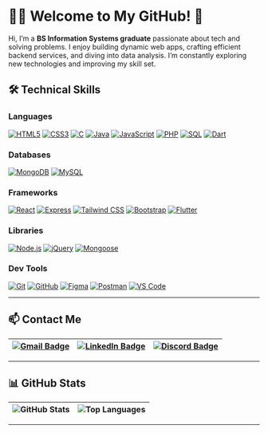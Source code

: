 # 👨‍💻 Welcome to My GitHub! 🚀

Hi, I’m a **BS Information Systems graduate** passionate about tech and solving problems. I enjoy building dynamic web apps, crafting efficient backend services, and diving into data analysis. I’m constantly exploring new technologies and improving my skill set.

## 🛠 Technical Skills

### Languages
[![HTML5](https://img.shields.io/badge/-HTML5-E34F26?style=flat-square&logo=HTML5&logoColor=white)](https://developer.mozilla.org/en-US/docs/Web/Guide/HTML/HTML5) 
[![CSS3](https://img.shields.io/badge/-CSS3-1572B6?style=flat-square&logo=CSS3&logoColor=white)](https://developer.mozilla.org/en-US/docs/Web/CSS) 
[![C](https://img.shields.io/badge/-C-A8B9CC?style=flat-square&logo=C&logoColor=white)](https://en.wikipedia.org/wiki/C_(programming_language)) 
[![Java](https://img.shields.io/badge/-Java-007396?style=flat-square&logo=Java&logoColor=white)](https://www.java.com/) 
[![JavaScript](https://img.shields.io/badge/-JavaScript-F7DF1E?style=flat-square&logo=JavaScript&logoColor=black)](https://developer.mozilla.org/en-US/docs/Web/JavaScript) 
[![PHP](https://img.shields.io/badge/-PHP-777BB4?style=flat-square&logo=PHP&logoColor=white)](https://www.php.net/) 
[![SQL](https://img.shields.io/badge/-SQL-4479A1?style=flat-square&logo=MySQL&logoColor=white)](https://www.mysql.com/) 
[![Dart](https://img.shields.io/badge/-Dart-0175C2?style=flat-square&logo=Dart&logoColor=white)](https://dart.dev/) 

### Databases
[![MongoDB](https://img.shields.io/badge/-MongoDB-47A248?style=flat-square&logo=MongoDB&logoColor=white)](https://www.mongodb.com/) 
[![MySQL](https://img.shields.io/badge/-MySQL-4479A1?style=flat-square&logo=MySQL&logoColor=white)](https://www.mysql.com/) 

### Frameworks
[![React](https://img.shields.io/badge/-React-61DAFB?style=flat-square&logo=React&logoColor=black)](https://reactjs.org/) 
[![Express](https://img.shields.io/badge/-Express-000000?style=flat-square&logo=Express&logoColor=white)](https://expressjs.com/) 
[![Tailwind CSS](https://img.shields.io/badge/-Tailwind%20CSS-38B2AC?style=flat-square&logo=Tailwind%20CSS&logoColor=white)](https://tailwindcss.com/) 
[![Bootstrap](https://img.shields.io/badge/-Bootstrap-563D7C?style=flat-square&logo=Bootstrap&logoColor=white)](https://getbootstrap.com/) 
[![Flutter](https://img.shields.io/badge/-Flutter-02569B?style=flat-square&logo=Flutter&logoColor=white)](https://flutter.dev/) 

### Libraries
[![Node.js](https://img.shields.io/badge/-Node.js-339933?style=flat-square&logo=Node.js&logoColor=white)](https://nodejs.org/) 
[![jQuery](https://img.shields.io/badge/-jQuery-0769AD?style=flat-square&logo=jQuery&logoColor=white)](https://jquery.com/) 
[![Mongoose](https://img.shields.io/badge/-Mongoose-880000?style=flat-square&logo=Mongoose&logoColor=white)](https://mongoosejs.com/)

### Dev Tools
[![Git](https://img.shields.io/badge/-Git-F05032?style=flat-square&logo=Git&logoColor=white)](https://git-scm.com/) 
[![GitHub](https://img.shields.io/badge/-GitHub-181717?style=flat-square&logo=GitHub&logoColor=white)](https://github.com/) 
[![Figma](https://img.shields.io/badge/-Figma-F24E1E?style=flat-square&logo=Figma&logoColor=white)](https://www.figma.com/) 
[![Postman](https://img.shields.io/badge/-Postman-FF6C37?style=flat-square&logo=Postman&logoColor=white)](https://www.postman.com/) 
[![VS Code](https://img.shields.io/badge/-VS%20Code-007ACC?style=flat-square&logo=Visual%20Studio%20Code&logoColor=white)](https://code.visualstudio.com/)

---

## 📫 Contact Me

| [![Gmail Badge](https://img.shields.io/badge/-jamesdesena27@gmail.com-red?style=flat-square&logo=Gmail&logoColor=white)](https://mail.google.com/mail/?view=cm&fs=1&to=jamesdesena27@gmail.com) | [![LinkedIn Badge](https://img.shields.io/badge/-James%20De%20Sena-blue?style=flat-square&logo=Linkedin&logoColor=white)](https://www.linkedin.com/in/james-desena) | [![Discord Badge](https://img.shields.io/badge/-kaaoruu%237542-5865F2?style=flat-square&logo=Discord&logoColor=white)](https://discordapp.com/users/kaaoruu) |
| --- | --- | --- |

---

## 📊 GitHub Stats

| ![GitHub Stats](https://github-readme-stats.vercel.app/api?username=JamesDeSena&show_icons=true&theme=radical&hide_title=true&height=150) | ![Top Languages](https://github-readme-stats.vercel.app/api/top-langs/?username=JamesDeSena&layout=compact&theme=radical&hide_title=true&height=150) |
| --- | --- |

---
